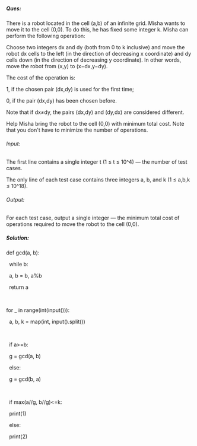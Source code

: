 ##### **Ques**:



There is a robot located in the cell (a,b) of an infinite grid. Misha wants to move it to the cell (0,0). To do this, he has fixed some integer k. Misha can perform the following operation: 

Choose two integers dx and dy (both from 0 to k inclusive) and move the robot dx cells to the left (in the direction of decreasing x coordinate) and dy cells down (in the direction of decreasing y coordinate). In other words, move the robot from (x,y) to (x−dx,y−dy).



The cost of the operation is:



1, if the chosen pair (dx,dy) is used for the first time;

0, if the pair (dx,dy) has been chosen before.



Note that if dx≠dy, the pairs (dx,dy) and (dy,dx) are considered different.



Help Misha bring the robot to the cell (0,0) with minimum total cost. Note that you don't have to minimize the number of operations.



###### Input:

The first line contains a single integer t (1 ≤ t ≤ 10^4) — the number of test cases.



The only line of each test case contains three integers a, b, and k (1 ≤ a,b,k ≤ 10^18).



###### Output:

For each test case, output a single integer — the minimum total cost of operations required to move the robot to the cell (0,0).





##### **Solution**:



def gcd(a, b):

&nbsp;   while b:

&nbsp;       a, b = b, a%b

&nbsp;   return a

&nbsp;

for \_ in range(int(input())):

&nbsp;   a, b, k = map(int, input().split())

&nbsp;   

&nbsp;   if a>=b:

&nbsp;       g = gcd(a, b)

&nbsp;   else:

&nbsp;       g = gcd(b, a)

&nbsp;

&nbsp;   if max(a//g, b//g)<=k:

&nbsp;       print(1)

&nbsp;   else:

&nbsp;       print(2)

